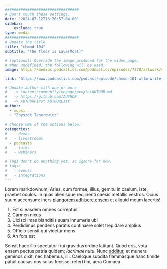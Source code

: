 ```yaml
---
#################################
# Don't touch these settings.
date: '2024-07-12T16:20:57-04:00'
sidebar:
    exclude: true
type: media
#################################
# Update the title
title: "chmod 104"
subtitle: "The floor is Lava(Moat)"

# (optional) Override the image produced for the video page.
# When undefined, the following will be used.
image: https://medias.podcastics.com/podcastics/episodes/7278/artwork/chmod-104-the-floor-is-lavamoat-with-zbyszek-tenerowicz-change-mode-podcast.png.7c3c576386aced862e03636d1fbf0a55.png

link: "https://www.podcastics.com/podcast/episode/chmod-101-wtfm-write-that-funky-manual-with-ryan-weaver-290587/"

# Update author with one or more
#   -> content/community/engage/people/AUTHOR.md
#   -> https://github.com/AUTHOR
#   -> AUTHORFirst AUTHORLast
author:
  - mupsi
  - "Zbyszek Tenerowicz"
  
# Choose ONE of the options below:
categories:
#   - demos
#   - livestreams
  - podcasts
#   - talks
#   - webinars

# Tags don't do anything yet, so ignore for now.
# tags:
#   - events
#   - integrations
---
```


Lorem markdownum, Aries, cum formae, illius, gemitu in caelum, iste, praebet
oculos. In quas alienisque requirenti caesis metallis vestros. Ocius suum
accensum: iners [plangorem adhibere ensem](http://se-ora.com/) et aliquid meum
lacertis!

1. Est si easdem omnes correptus
1. Carmen nixus
1. Ulcisci imas blanditiis suam innumeris ubi
1. Perdidimus pendens paratis continuere solet trepidare amplius
1. Officio sensit qui videtur mens
1. An fors est

Sensit haec illo spectator frui gravidus ordine latitant. Quod eris, vota ensem
pectus patria quidem; *lacrimae nutu*. Nunc
[additur](http://condit-filia.com/solvit), et munera geminos dixit, nec habemus,
illi. Caeloque subdita flammasque hanc timide patuit causas nos solus fecisse:
refert tibi, aera Cumaea.
